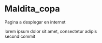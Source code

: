 # Maldita_copa
Pagina a desplegar en internet

lorem ipsum dolor sit amet, consectetur adipis    
second commit